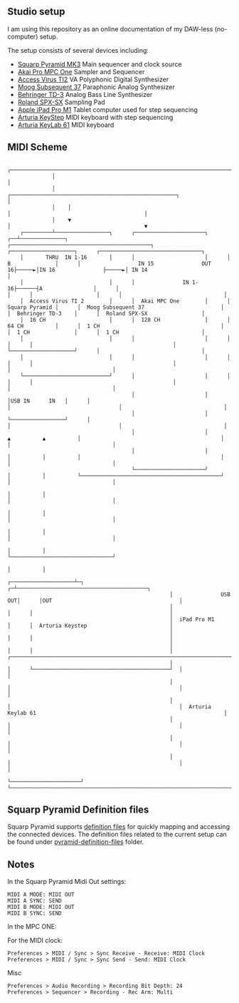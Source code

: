 ## Studio setup

I am using this repository as an online documentation of my DAW-less (no-computer) setup.

The setup consists of several devices including:

* [Squarp Pyramid MK3](https://squarp.net/pyramid/) Main sequencer and clock source
* [Akai Pro MPC One](https://www.akaipro.com/mpc-one) Sampler and Sequencer
* [Access Virus TI2](https://www.virus.info/virusti/overview) VA Polyphonic Digital Synthesizer
* [Moog Subsequent 37](https://www.moogmusic.com/products/subsequent-37) Paraphonic Analog Synthesizer 
* [Behringer TD-3](https://www.behringer.com/product.html?modelCode=P0DTD) Analog Bass Line Synthesizer
* [Roland SPX-SX](https://www.roland.com/global/products/spd-sx/) Sampling Pad
* [Apple iPad Pro M1](https://www.apple.com/ipad-pro/) Tablet computer used for step sequencing
* [Arturia KeyStep](https://www.arturia.com/keystep/overview) MIDI keyboard with step sequencing
* [Arturia KeyLab 61](https://www.arturia.com/products/hybrid-synths/keylab61/overview) MIDI keyboard

## MIDI Scheme

                  ┌────────────────────────────────────────────────────────────────────────────────────────────────────┐
                  │                                                                                                    │
                  │    ┌────────────────────────────────────────────────────┐                                          │
                  │    │                                                    │                                          │
                  │    ▼                                                    │                                          ▼
        ┌─────────┴─────────────────┐      ┌──────────────────────┐      ┌──┴──────────────┐      ┌────────────────────────────────────────────┐      ┌────────────────────┐      ┌────────────────────────────────┐
        │       THRU  IN 1-16       │      │                      │      │  B              │      │                  IN 15               OUT 16├─────►│IN 16               ├─────►│ IN 14                          │
        │                           │      │               IN 1-16├──────┤A                │      │                                            │      │                    │      │                                │
        │  Access Virus TI 2        │      │  Akai MPC One        │      │  Squarp Pyramid │      │  Moog Subsequent 37                        │      │  Behringer TD-3    │      │  Roland SPX-SX                 │
        │  16 CH                    │      │  128 CH              │      │  64 CH          │      │  1 CH                                      │      │  1 CH              │      │  1 CH                          │
        │                           │      │                      │      │                 │      │                                            │      └────────────────────┘      │                                │
        │                           │      │                      │      │                 │      │                                            │                                  │                                │
        └───────────────────────────┘      │                      │      │                 │      │                                            │                                  │                                │
                                           │                      │      │USB IN      IN   │      │                                            │                                  │                                │
                                           │                      │      └─────────────────┘      │                                            │                                  │                                │
                                           │                      │         ▲          ▲          │                                            │                                  │                                │
                                           │                      │         │          │          │                                            │                                  │                                │
                                           └──────────────────────┘         │          │          └────────────────────────────────────────────┘                                  │                                │
                                                                            │          │                                                                                          │                                │
                                                                            │          │                                                                                          │                                │
                                                                            │          │                                                                                          │                                │
                                                                            │          │                                                                                          └────────────────────────────────┘
                                                                            │          │
                                                       ┌────────────────────┴─┐      ┌─┴─────────────────────────────────────────┐
                                                       │               USB OUT│      │OUT                                        │
                                                       │                      │      │                                           │
                                                       │  iPad Pro M1         │      │  Arturia Keystep                          │
                                                       │                      │      │                                           │
                                                       │                      │      │                                           │  ┌──────────────────────────────────────────────────────────────────────────────┐
                                                       │                      │      └───────────────────────────────────────────┘  │                                                                              │
                                                       │                      │                                                     │                                                                              │
                                                       │                      │                                                     │  Arturia Keylab 61                                                           │
                                                       │                      │                                                     │                                                                              │
                                                       │                      │                                                     │                                                                              │
                                                       │                      │                                                     │                                                                              │
                                                       └──────────────────────┘                                                     └──────────────────────────────────────────────────────────────────────────────┘


## Squarp Pyramid Definition files

Squarp Pyramid supports [definition files](https://squarp.net/pyramid/manual/definitionfiles/) for quickly mapping and accessing the connected devices. The definition files related to the current setup can be found under [pyramid-definition-files](https://github.com/o/studio-setup/tree/master/pyramid-definition-files) folder.

## Notes

In the Squarp Pyramid Midi Out settings:

	MIDI A MODE: MIDI OUT
	MIDI A SYNC: SEND
	MIDI B MODE: MIDI OUT
	MIDI B SYNC: SEND

In the MPC ONE:

For the MIDI clock:

	Preferences > MIDI / Sync > Sync Receive - Receive: MIDI Clock
	Preferences > MIDI / Sync > Sync Send - Send: MIDI Clock

Misc

	Preferences > Audio Recording > Recording Bit Depth: 24
	Preferences > Sequencer > Recording - Rec Arm: Multi
